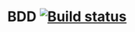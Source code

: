# BDD [![Build status](https://ci.appveyor.com/api/projects/status/kuhblukiffkcihl5?svg=true)](https://ci.appveyor.com/project/IlyaaIvanovv/2-4-bdd)